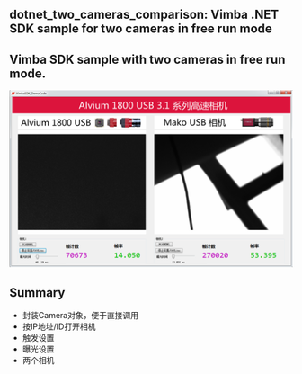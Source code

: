 dotnet_two_cameras_comparison: Vimba .NET SDK sample for two cameras in free run mode
---
## Vimba SDK sample with two cameras in free run mode.

![](screenshot-av1800-vs-mako.png)


## Summary

* 封装Camera对象，便于直接调用
* 按IP地址/ID打开相机
* 触发设置
* 曝光设置
* 两个相机
